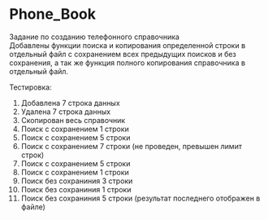 # Phone_Book

Задание по созданию телефонного справочника  
Добавлены функции поиска и копирования определенной строки в отдельный файл с сохранением всех предыдущих поисков и без сохранения, а так же функция полного копирования справочника в отдельный файл.


Тестировка:
1. Добавлена 7 строка данных
2. Удалена 7 строка данных
3. Скопирован весь справочник
4. Поиск с сохранением 1 строки
5. Поиск с сохранением 5 строки
6. Поиск с сохранением 7 строки (не проведен, превышен лимит строк)
7. Поиск с сохранением 5 строки
8. Поиск с сохранением 1 строки
9. Поиск без сохраниния 3 строки
10. Поиск без сохраниния 1 строки
11. Поиск без сохраниния 5 строки (результат последнего отображен в файле)

